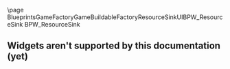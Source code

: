 \page BlueprintsGameFactoryGameBuildableFactoryResourceSinkUIBPW_ResourceSink BPW_ResourceSink
## Widgets aren't supported by this documentation (yet)
